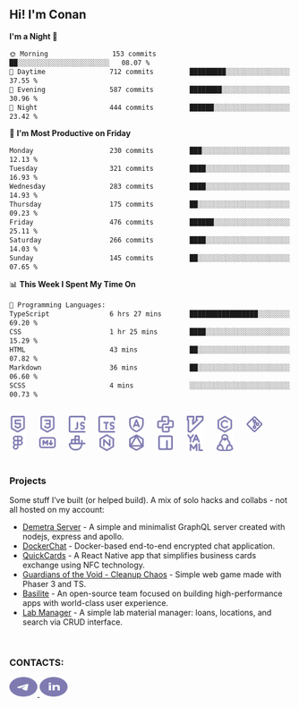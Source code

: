 ## Hi! I'm Conan

<!--START_SECTION:waka-->
**I'm a Night 🦉** 

```text
🌞 Morning                153 commits         ██░░░░░░░░░░░░░░░░░░░░░░░   08.07 % 
🌆 Daytime                712 commits         █████████░░░░░░░░░░░░░░░░   37.55 % 
🌃 Evening                587 commits         ████████░░░░░░░░░░░░░░░░░   30.96 % 
🌙 Night                  444 commits         ██████░░░░░░░░░░░░░░░░░░░   23.42 % 
```
📅 **I'm Most Productive on Friday** 

```text
Monday                   230 commits         ███░░░░░░░░░░░░░░░░░░░░░░   12.13 % 
Tuesday                  321 commits         ████░░░░░░░░░░░░░░░░░░░░░   16.93 % 
Wednesday                283 commits         ████░░░░░░░░░░░░░░░░░░░░░   14.93 % 
Thursday                 175 commits         ██░░░░░░░░░░░░░░░░░░░░░░░   09.23 % 
Friday                   476 commits         ██████░░░░░░░░░░░░░░░░░░░   25.11 % 
Saturday                 266 commits         ████░░░░░░░░░░░░░░░░░░░░░   14.03 % 
Sunday                   145 commits         ██░░░░░░░░░░░░░░░░░░░░░░░   07.65 % 
```


📊 **This Week I Spent My Time On** 

```text
💬 Programming Languages: 
TypeScript               6 hrs 27 mins       █████████████████░░░░░░░░   69.20 % 
CSS                      1 hr 25 mins        ████░░░░░░░░░░░░░░░░░░░░░   15.29 % 
HTML                     43 mins             ██░░░░░░░░░░░░░░░░░░░░░░░   07.82 % 
Markdown                 36 mins             ██░░░░░░░░░░░░░░░░░░░░░░░   06.60 % 
SCSS                     4 mins              ░░░░░░░░░░░░░░░░░░░░░░░░░   00.73 % 
```


<!--END_SECTION:waka-->

<br>

<div align="left">
  <img src="icons/skills/html.svg" width="30" alt="html5"/>
  <img width="15"/>
  <img src="icons/skills/css.svg" width="30" alt="css"/>
  <img width="15"/>
  <img src="icons/skills/javascript.svg" width="30" alt="javascript"/>
  <img width="15"/>
  <img src="icons/skills/typescript.svg" width="30" alt="typescript"/>
  <img width="15"/>
  <img src="icons/skills/angular.svg" width="30" alt="angular"/>
  <img width="15"/>
  <img src="icons/skills/python.svg" width="30" alt="python"/>
  <img width="15"/>
  <img src="icons/skills/vim.svg" width="30" alt="vim"/>
  <img width="15"/>
  <img src="icons/skills/c.svg" width="30" alt="c"/>
  <img width="15"/>
  <img src="icons/skills/git.svg" width="30" alt="git"/>
  <img width="15"/>
  <img src="icons/skills/figma.svg" width="30" alt="figma"/>
  <img width="15"/>
  <img src="icons/skills/markdown.svg" width="30" alt="markdown"/>
  <img width="15"/>
  <img src="icons/skills/docker.svg" width="30" alt="docker"/>
  <img width="15"/>
  <img src="icons/skills/nginx.svg" width="30" alt="nginx"/>
  <img width="15"/>
  <img src="icons/skills/graphql.svg" width="30" alt="graphql"/>
  <img width="15"/>
  <img src="icons/skills/npm.svg" width="30" alt="npm"/>
  <img width="15"/>
  <img src="icons/skills/yaml.svg" width="30" alt="yaml"/>
  <img width="15"/>
  <img src="icons/skills/linux.svg" width="30" alt="linux"/>
</div>

<br>

### Projects
Some stuff I’ve built (or helped build). A mix of solo hacks and collabs - not all hosted on my account:
- [Demetra Server](https://github.com/demetra-project/server) -  A simple and minimalist GraphQL server created with nodejs, express and apollo.
- [DockerChat](https://github.com/Nick-Maro/DockerChat) - Docker-based end-to-end encrypted chat application.
- [QuickCards](https://github.com/Pako3549/QuickCards) - A React Native app that simplifies business cards exchange using NFC technology.
- [Guardians of the Void - Cleanup Chaos](https://github.com/guardians-of-the-void/cleanup-chaos) - Simple web game made with Phaser 3 and TS.
- [Basilite](https://github.com/basilite) - An open-source team focused on building high-performance apps with world-class user experience.
- [Lab Manager](https://github.com/blvckspider/it-lab-manager) - A simple lab material manager: loans, locations, and search via CRUD interface.

<br>

### CONTACTS:
<div align="left">
  <a href="https://t.me/gkkconan">
    <img src="icons/contacts/telegram.svg" width="50" height="35" alt="telegram"/>
  </a>
  <a href="https://www.linkedin.com/in/gkkconan">
    <img src="icons/contacts/linkedin.svg" width="50" height="35" alt="linkedin"/>
  </a>
</div>